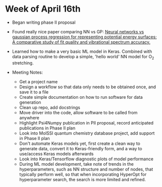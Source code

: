 # Week of April 16th

* Began writing phase II proposal

* Found really nice paper comparing NN vs GP: [Neural networks vs gaussian process regression for representing potential energy surfaces: A comparative study of fit quality and vibrational spectrum accuracy.](https://aip.scitation.org/doi/full/10.1063/1.5003074)

* Learned how to make a very basic ML model in Keras. Combined with data parsing routine to develop a simple, 'hello world' NN model for O<sub>2</sub> stretching.


* Meeting Notes:
    * Get a project name
    * Design a workflow so that data only needs to be obtained once, and save it to a file
    * Create simple documentation on how to run software for data generation
    * Clean up repo, add docstrings 
    * Move driver into the code, allow software to be called from anywhere 
    * Highlight Psi4Numpy publication in PII proposal, record anticipated publications in Phase II plan
    * Look into MolSSI quantum chemistry database project, add support in Phase II plan 
    * Don't automate Keras models yet, first create a clean way to generate data, convert it to Keras-friendly form, and a way to use/access Keras models afterwards 
    * Look into Keras/Tensorflow diagnostic plots of model performance  
    * During ML model development, take note of trends in the hyperparameters, such as NN structure and number of nodes, that typically perform well, so that when incorporating HyperOpt for hyperparameter search, the search is more limited and refined.
       
